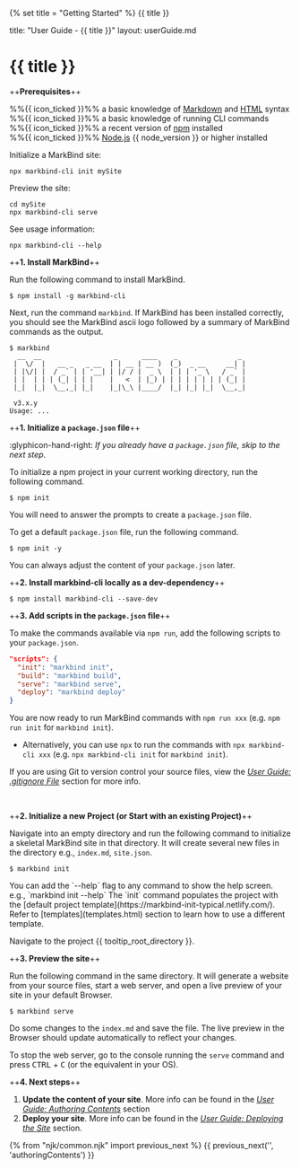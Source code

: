 {% set title = "Getting Started" %}
<span id="title" class="d-none">{{ title }}</span>

<frontmatter>
  title: "User Guide - {{ title }}"
  layout: userGuide.md
</frontmatter>

# {{ title }}

++**Prerequisites**++

<div class="indented">

  %%{{ icon_ticked }}%% a basic knowledge of [Markdown](https://www.markdownguide.org/basic-syntax/) and [HTML](https://www.w3schools.com/html/) syntax<br>
  %%{{ icon_ticked }}%% a basic knowledge of running CLI commands<br>
  %%{{ icon_ticked }}%% a recent version of [npm](https://www.npmjs.com/get-npm) installed<br>
  %%{{ icon_ticked }}%% [Node.js](https://nodejs.org) {{ node_version }} or higher installed
</div>

<box type="tip" header="##### Quick Start :rocket:" >

Initialize a MarkBind site:

```{.line-numbers}
npx markbind-cli init mySite
```

Preview the site:

```{.line-numbers}
cd mySite
npx markbind-cli serve
```

See usage information:

```{.line-numbers}
npx markbind-cli --help
```

</box>

++**1. Install MarkBind**++

Run the following command to install MarkBind.
```
$ npm install -g markbind-cli
```

Next, run the command `markbind`. If MarkBind has been installed correctly, you should see the MarkBind ascii logo followed by a summary of MarkBind commands as the output.

```
$ markbind
  __  __                  _      ____    _               _
 |  \/  |   __ _   _ __  | | __ | __ )  (_)  _ __     __| |
 | |\/| |  / _` | | '__| | |/ / |  _ \  | | | '_ \   / _` |
 | |  | | | (_| | | |    |   <  | |_) | | | | | | | | (_| |
 |_|  |_|  \__,_| |_|    |_|\_\ |____/  |_| |_| |_|  \__,_|

 v3.x.y
Usage: ...
```

<panel header="Alternative installation: as a local dev-dependency with `package.json`">

++**1. Initialize a `package.json` file**++

:glyphicon-hand-right: _If you already have a `package.json` file, skip to the next step._

To initialize a npm project in your current working directory, run the following command.

```
$ npm init
```
You will need to answer the prompts to create a `package.json` file.

<box type="tip" light>

To get a default `package.json` file, run the following command.

```
$ npm init -y
```

You can always adjust the content of your `package.json` later.

</box>

++**2. Install markbind-cli locally as a dev-dependency**++

```
$ npm install markbind-cli --save-dev
```

++**3. Add scripts in the `package.json` file**++

To make the commands available via `npm run`, add the following scripts to your `package.json`.

```json
"scripts": {
  "init": "markbind init",
  "build": "markbind build",
  "serve": "markbind serve",
  "deploy": "markbind deploy"
}
```

You are now ready to run MarkBind commands with `npm run xxx` (e.g. `npm run init` for `markbind init`).

* Alternatively, you can use `npx` to run the commands with `npx markbind-cli xxx` (e.g. `npx markbind-cli init` for `markbind init`).

<box type="info" seamless>

If you are using Git to version control your source files, view the [_User Guide: .gitignore File_](gitignoreFile.html) section for more info.
</box>

</panel>

<br>

++**2. Initialize a new Project (or Start with an existing Project)**++

<tabs>
  <tab header="Initializing a new project">

Navigate into an empty directory and run the following command to initialize a skeletal MarkBind site in that directory. It will create several new files in the directory e.g., `index.md`, `site.json`.

```
$ markbind init
```

<include src="tip.md" boilerplate >
<span id="tip_body">
You can add the `--help` flag to any command to show the help screen. <br>
  e.g., `markbind init --help`
</span>
</include>
<include src="tip.md" boilerplate >
<span id="tip_body">
The `init` command populates the project with the [default project template](https://markbind-init-typical.netlify.com/). Refer to [templates](templates.html) section to learn how to use a different template.
</span>
</include>

  </tab>
  <tab header="Starting with an existing project">

Navigate to the project {{ tooltip_root_directory }}.

</tab>
</tabs>

++**3. Preview the site**++

Run the following command in the same directory. It will generate a website from your source files, start a web server, and open a <trigger trigger="click" for="modal:quickStart-livePreview">live preview</trigger> of your site in your default Browser.

<modal large header="Live Preview" id="modal:quickStart-livePreview">
<include src="glossary.md#live-preview"/>
</modal>

```
$ markbind serve
```

Do some changes to the `index.md` and save the file. The live preview in the Browser should update automatically to reflect your changes.

To stop the web server, go to the console running the `serve` command and press <kbd>CTRL</kbd> + <kbd>C</kbd> (or the equivalent in your OS).

++**4. Next steps**++

1. **Update the content of your site**. More info can be found in the [_User Guide: Authoring Contents_](authoringContents.html) section
1. **Deploy your site**. More info can be found in the [_User Guide: Deploying the Site_](deployingTheSite.html) section.

{% from "njk/common.njk" import previous_next %}
{{ previous_next('', 'authoringContents') }}
